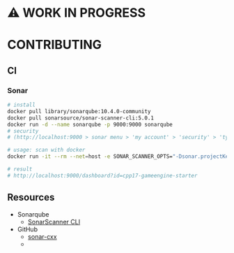 :warning: WORK IN PROGRESS
==========================

# CONTRIBUTING

## CI

### Sonar

```bash
# install
docker pull library/sonarqube:10.4.0-community
docker pull sonarsource/sonar-scanner-cli:5.0.1
docker run -d --name sonarqube -p 9000:9000 sonarqube
# security
# (http://localhost:9000 > sonar menu > 'my account' > 'security' > 'type:globa'l > 'generate' > copy token value)

# usage: scan with docker
docker run -it --rm --net=host -e SONAR_SCANNER_OPTS="-Dsonar.projectKey=cpp17-gameengine-starter" -e SONAR_TOKEN="sqa_9e2523111bc7c5fc8c1d5109c10df039447b3ec2" -v ".:/usr/src" sonarsource/sonar-scanner-cli

# result
# http://localhost:9000/dashboard?id=cpp17-gameengine-starter
```

## Resources

- Sonarqube
  - [SonarScanner CLI](https://docs.sonarsource.com/sonarqube/latest/analyzing-source-code/scanners/sonarscanner/)
- GitHub
  - [sonar-cxx ](https://github.com/SonarOpenCommunity/sonar-cxx)
  - 
